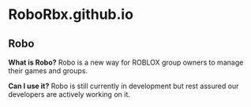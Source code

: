 # RoboRbx.github.io

## Robo


**What is Robo?**
Robo is a new way for ROBLOX group owners to manage their games and groups.

**Can I use it?**
Robo is still currently in development but rest assured our developers are actively working on it.



